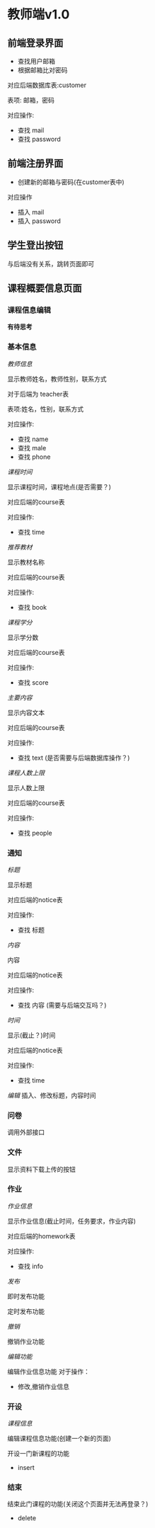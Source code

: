 # 教师端v1.0

## 前端登录界面
- 查找用户邮箱
- 根据邮箱比对密码

对应后端数据库表:customer

表项: 邮箱，密码

对应操作:
- 查找 mail
- 查找 password

## 前端注册界面

- 创建新的邮箱与密码(在customer表中)

对应操作

- 插入 mail
- 插入 password

## 学生登出按钮
与后端没有关系，跳转页面即可

## 课程概要信息页面

### 课程信息编辑
**有待思考**

### 基本信息

*教师信息*

显示教师姓名，教师性别，联系方式

对于后端为 teacher表

表项:姓名，性别，联系方式

对应操作:
- 查找 name
- 查找 male
- 查找 phone

*课程时间*

显示课程时间，课程地点(是否需要？)

对应后端的course表

对应操作:
- 查找 time

*推荐教材*

显示教材名称

对应后端的course表

对应操作:
- 查找 book

*课程学分*

显示学分数

对应后端的course表

对应操作:
- 查找 score

*主要内容*

显示内容文本

对应后端的course表

对应操作:
- 查找 text
(是否需要与后端数据库操作？)

*课程人数上限*

显示人数上限

对应后端的course表

对应操作:
- 查找 people

### 通知

*标题*

显示标题

对应后端的notice表

对应操作:
- 查找 标题

*内容*

内容

对应后端的notice表

对应操作:
- 查找 内容
(需要与后端交互吗？)

*时间*

显示(截止？)时间

对应后端的notice表

对应操作:
- 查找 time

*编辑*
插入、修改标题，内容时间

### 问卷
调用外部接口

### 文件

显示资料下载上传的按钮

### 作业

*作业信息*

显示作业信息(截止时间，任务要求，作业内容)

对应后端的homework表

对应操作:
- 查找 info

*发布*

即时发布功能

定时发布功能

*撤销*

撤销作业功能

*编辑功能*

编辑作业信息功能
对于操作：
- 修改,撤销作业信息

### 开设

*课程信息*

编辑课程信息功能(创建一个新的页面)

开设一门新课程的功能
- insert

### 结束

结束此门课程的功能(关闭这个页面并无法再登录？)
- delete
